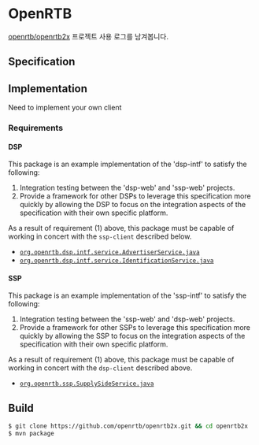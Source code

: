 # OpenRTB

[openrtb/openrtb2x](https://github.com/openrtb/openrtb2x) 프로젝트 사용 로그를 남겨봅니다.

## Specification

## Implementation
Need to implement your own client

### Requirements
#### DSP
This package is an example implementation of the 'dsp-intf' to satisfy the following:

1. Integration testing between the 'dsp-web' and 'ssp-web' projects.
2. Provide a framework for other DSPs to leverage this specification more quickly by allowing the DSP to focus on the integration aspects of the specification with their own specific platform.

As a result of requirement (1) above, this package must be capable of working in concert with the `ssp-client` described below.

* [`org.openrtb.dsp.intf.service.AdvertiserService.java`](https://github.com/openrtb/openrtb2x/blob/2.0/demand-side/dsp-intf/src/main/java/org/openrtb/dsp/intf/service/AdvertiserService.java)
* [`org.openrtb.dsp.intf.service.IdentificationService.java`](https://github.com/openrtb/openrtb2x/blob/2.0/demand-side/dsp-intf/src/main/java/org/openrtb/dsp/intf/service/IdentificationService.java)

#### SSP
This package is an example implementation of the 'ssp-intf' to satisfy the following: 

1. Integration testing between the 'ssp-web' and 'dsp-web' projects.
2. Provide a framework for other SSPs to leverage this specification more quickly by allowing the SSP to focus on the integration aspects of the specification with their own specific platform.

As a result of requirement (1) above, this package must be capable of working in concert with the `dsp-client` described above.


* [`org.openrtb.ssp.SupplySideService.java`](https://github.com/openrtb/openrtb2x/blob/2.0/supply-side/ssp-intf/src/main/java/org/openrtb/ssp/SupplySideService.java)

## Build

```sh
$ git clone https://github.com/openrtb/openrtb2x.git && cd openrtb2x
$ mvn package
```